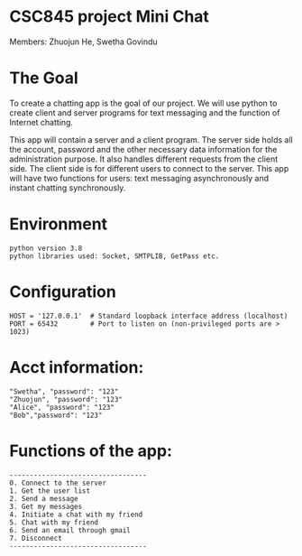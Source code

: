 # CSC845 project Mini Chat

Members: Zhuojun He,  Swetha Govindu

# The Goal
To create a chatting app is the goal of our project. We will use python to create client and server programs for text messaging and the function of Internet chatting.

This app will contain a server and a client program. The server side holds all the account, password and the other necessary data information for the administration purpose. It also handles different requests from the client side. The client side is for different users to connect to the server. This app will have two functions for users: text messaging asynchronously and instant chatting synchronously.   

# Environment
    python version 3.8
    python libraries used: Socket, SMTPLIB, GetPass etc.

# Configuration
    HOST = '127.0.0.1'  # Standard loopback interface address (localhost)
    PORT = 65432        # Port to listen on (non-privileged ports are > 1023)

# Acct information: 
    "Swetha", "password": "123"
    "Zhuojun", "password": "123"
    "Alice", "password": "123"
    "Bob","password": "123"
    
# Functions of the app:
    ----------------------------------
    0. Connect to the server 
    1. Get the user list 
    2. Send a message 
    3. Get my messages 
    4. Initiate a chat with my friend 
    5. Chat with my friend
    6. Send an email through gmail
    7. Disconnect
    ----------------------------------
